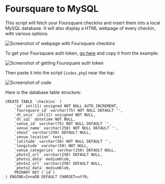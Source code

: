 # Foursquare to MySQL

This script will fetch your Foursquare checkins and insert them into a local MySQL database. It will also display a HTML webpage of every checkin, with various options.

![Screenshot of webpage with Foursquare checkins](http://media.thomm.es/images/Screen%20Shot%202014-05-25%20at%208.06.59%20AM.jpg)

To get your Foursquare auth token, [go here](https://developer.foursquare.com/docs/explore#req=users/self/checkins) and copy it from the example:

![Screenshot of getting Foursquare auth token](http://media.thomm.es/images/Screen%20Shot%202014-05-26%20at%208.17.04%20AM%202.jpg)

Then paste it into the script (`index.php`) near the top:

![Screenshot of code](http://media.thomm.es/images/Screen%20Shot%202014-05-26%20at%203.49.36%20PM.jpg)

Here is the database table structure:

	CREATE TABLE `checkins` (
		`id` int(11) unsigned NOT NULL AUTO_INCREMENT,
		`foursquare_id` varchar(75) NOT NULL DEFAULT '',
		`dt_unix` int(11) unsigned NOT NULL,
		`dt_sql` datetime NOT NULL,
		`venue_id` varchar(75) NOT NULL DEFAULT '',
		`venue_name` varchar(250) NOT NULL DEFAULT '',
		`shout` varchar(250) DEFAULT NULL,
		`venue_location` text,
		`latitude` varchar(50) NOT NULL DEFAULT '',
		`longitude` varchar(50) NOT NULL,
		`venue_categories` varchar(250) DEFAULT NULL,
		`photo1_url` varchar(250) DEFAULT NULL,
		`photo1_data` mediumblob,
		`photo2_url` varchar(250) DEFAULT NULL,
		`photo2_data` mediumblob,
		PRIMARY KEY (`id`)
	) ENGINE=InnoDB DEFAULT CHARSET=utf8;